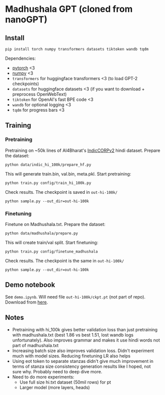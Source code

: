 
# Madhushala GPT (cloned from nanoGPT) 

## Install

```
pip install torch numpy transformers datasets tiktoken wandb tqdm
```

Dependencies:

- [pytorch](https://pytorch.org) <3
- [numpy](https://numpy.org/install/) <3
-  `transformers` for huggingface transformers <3 (to load GPT-2 checkpoints)
-  `datasets` for huggingface datasets <3 (if you want to download + preprocess OpenWebText)
-  `tiktoken` for OpenAI's fast BPE code <3
-  `wandb` for optional logging <3
-  `tqdm` for progress bars <3



## Training

### Pretraining

Pretraining on ~50k lines of AI4Bharat's [IndicCORPv2](https://github.com/AI4Bharat/IndicBERT/tree/main#indiccorp-v2) hindi dataset. Prepare the dataset:
```
python data/indic_hi_100k/prepare_hf.py
```
This will generate train.bin, val.bin, meta.pkl. Start pretraining:
```
python train.py config/train_hi_100k.py
```
Check results. The checkpoint is saved in `out-hi-100k/`
```
python sample.py --out_dir=out-hi-100k
```

### Finetuning

Finetune on Madhushala.txt. Prepare the dataset:
```
python data/madhushala/prepare.py
```
This will create train/val split. Start finetuning:
```
python train.py config/finetune_madhushala
```
Check results. The checkpoint is the same in `out-hi-100k/`
```
python sample.py --out_dir=out-hi-100k
```

## Demo notebook
See `demo.ipynb`. Will need file `out-hi-100k/ckpt.pt` (not part of repo). Download from [here](https://drive.google.com/file/d/1yQHsuxbwXSN5Bm0NWYtlWKeqhL19ytU-/view?usp=drive_link).

## Notes
- Pretraining with hi_100k gives better validation loss than just pretraining with madhushala.txt (best 1.86 vs best 1.51, lost wandb logs unfortunately). Also improves grammar and makes it use hindi words not part of madhushala.txt
- Increasing batch size also improves validation loss. Didn't experiment much with model sizes. Reducing finetuning LR also helps
- Using eot token to separate stanzas didn't give much improvement in terms of stanza size consistency generation results like I hoped, not sure why. Probably need to deep dive more.
- Need to do more experiments:
    - Use full size hi.txt dataset (50mil rows) for pt
    - Larger model (more layers, heads)
